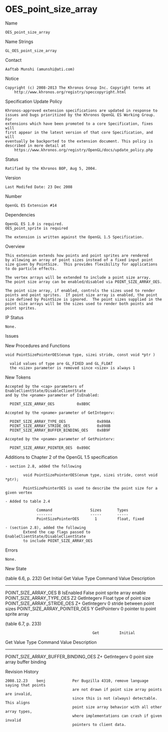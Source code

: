 # OES_point_size_array

Name

    OES_point_size_array

Name Strings

    GL_OES_point_size_array

Contact

    Aaftab Munshi (amunshi@ati.com)

Notice

    Copyright (c) 2008-2013 The Khronos Group Inc. Copyright terms at
        http://www.khronos.org/registry/speccopyright.html

Specification Update Policy

    Khronos-approved extension specifications are updated in response to
    issues and bugs prioritized by the Khronos OpenGL ES Working Group. For
    extensions which have been promoted to a core Specification, fixes will
    first appear in the latest version of that core Specification, and will
    eventually be backported to the extension document. This policy is
    described in more detail at
        https://www.khronos.org/registry/OpenGL/docs/update_policy.php

Status

    Ratified by the Khronos BOP, Aug 5, 2004.

Version

    Last Modifed Date: 23 Dec 2008

Number

    OpenGL ES Extension #14

Dependencies

    OpenGL ES 1.0 is required.
    OES_point_sprite is required

    The extension is written against the OpenGL 1.5 Specification.

Overview

    This extension extends how points and point sprites are rendered
    by allowing an array of point sizes instead of a fixed input point
    size given by PointSize.  This provides flexibility for applications
    to do particle effects.

    The vertex arrays will be extended to include a point size array.
    The point size array can be enabled/disabled via POINT_SIZE_ARRAY_OES.

    The point size array, if enabled, controls the sizes used to render
    points and point sprites.  If point size array is enabled, the point
    size defined by PointSize is ignored.  The point sizes supplied in the 
    point size arrays will be the sizes used to render both points and
    point sprites.

IP Status

    None.

Issues

 
New Procedures and Functions

    void PointSizePointerOES(enum type, sizei stride, const void *ptr )

      valid values of type are GL_FIXED and GL_FLOAT
      the <size> parameter is removed since <size> is always 1

New Tokens

    Accepted by the <cap> parameters of EnableClientState/DisableClientState
    and by the <pname> parameter of IsEnabled:

      POINT_SIZE_ARRAY_OES          0x8B9C

    Accepted by the <pname> parameter of GetIntegerv:

      POINT_SIZE_ARRAY_TYPE_OES              0x898A
      POINT_SIZE_ARRAY_STRIDE_OES            0x898B
      POINT_SIZE_ARRAY_BUFFER_BINDING_OES    0x8B9F

    Accepted by the <pname> parameter of GetPointerv:

      POINT_SIZE_ARRAY_POINTER_OES  0x898C

Additions to Chapter 2 of the OpenGL 1.5 specification

    - section 2.8, added the following

            void PointSizePointerOES(enum type, sizei stride, const void *ptr);

            PointSizePointerOES is used to describe the point size for a given vertex

    - Added to table 2.4

                  Command                 Sizes       Types
                  -------                 -----       -----
                  PointSizePointerOES       1         float, fixed

    - (section 2.8), added the following
            Extend the cap flags passed to EnableClientState/DisableClientState
            to include POINT_SIZE_ARRAY_OES

Errors

    None.

New State

(table 6.6, p. 232)
                                   Get         Initial
Get Value                    Type  Command      Value   Description
---------                    ----  -------     -------  -----------
POINT_SIZE_ARRAY_OES          B    IsEnabled    False   point sprite array enable
POINT_SIZE_ARRAY_TYPE_OES     Z2   GetIntegerv  Float   type of point size
POINT_SIZE_ARRAY_STRIDE_OES   Z+   GetIntegerv  0       stride between point sizes
POINT_SIZE_ARRAY_POINTER_OES  Y    GetPointerv  0       pointer to point sprite array

(table 6.7, p. 233)

                                           Get         Initial
Get Value                            Type  Command     Value    Description
---------                            ----  -------     -------  -----------

POINT_SIZE_ARRAY_BUFFER_BINDING_OES  Z+    GetIntegerv    0     point size array
                                                                buffer binding

Revision History

    2008.12.23    benj            Per Bugzilla 4310, remove language saying that points
                                  are not drawn if point size array points are invalid,
                                  since this is not (always) detectable.  This aligns
                                  point size array behavior with all other array types,
                                  where implementations can crash if given invalid
                                  pointers to client data.
